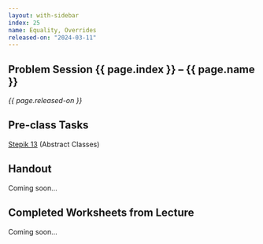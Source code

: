 ```yaml
---
layout: with-sidebar
index: 25
name: Equality, Overrides
released-on: "2024-03-11"
---
```


## Problem Session {{ page.index }} – {{ page.name }}

_{{ page.released-on }}_

## Pre-class Tasks

[Stepik 13](https://stepik.org/lesson/575460/step/1?unit=570041) (Abstract Classes)

## Handout

Coming soon...

## Completed Worksheets from Lecture

Coming soon...
